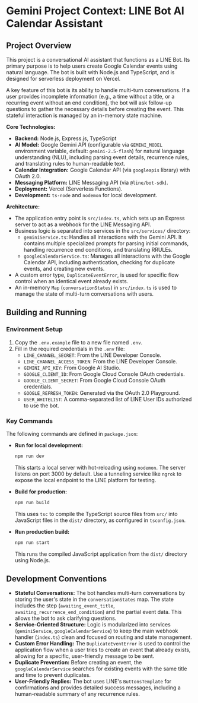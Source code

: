 # Gemini Project Context: LINE Bot AI Calendar Assistant

## Project Overview

This project is a conversational AI assistant that functions as a LINE Bot. Its primary purpose is to help users create Google Calendar events using natural language. The bot is built with Node.js and TypeScript, and is designed for serverless deployment on Vercel.

A key feature of this bot is its ability to handle multi-turn conversations. If a user provides incomplete information (e.g., a time without a title, or a recurring event without an end condition), the bot will ask follow-up questions to gather the necessary details before creating the event. This stateful interaction is managed by an in-memory state machine.

**Core Technologies:**
- **Backend:** Node.js, Express.js, TypeScript
- **AI Model:** Google Gemini API (configurable via `GEMINI_MODEL` environment variable, default: `gemini-2.5-flash`) for natural language understanding (NLU), including parsing event details, recurrence rules, and translating rules to human-readable text.
- **Calendar Integration:** Google Calendar API (via `googleapis` library) with OAuth 2.0.
- **Messaging Platform:** LINE Messaging API (via `@line/bot-sdk`).
- **Deployment:** Vercel (Serverless Functions).
- **Development:** `ts-node` and `nodemon` for local development.

**Architecture:**
- The application entry point is `src/index.ts`, which sets up an Express server to act as a webhook for the LINE Messaging API.
- Business logic is separated into services in the `src/services/` directory:
    - `geminiService.ts`: Handles all interactions with the Gemini API. It contains multiple specialized prompts for parsing initial commands, handling recurrence end conditions, and translating RRULEs.
    - `googleCalendarService.ts`: Manages all interactions with the Google Calendar API, including authentication, checking for duplicate events, and creating new events.
- A custom error type, `DuplicateEventError`, is used for specific flow control when an identical event already exists.
- An in-memory `Map` (`conversationStates`) in `src/index.ts` is used to manage the state of multi-turn conversations with users.

## Building and Running

### Environment Setup

1.  Copy the `.env.example` file to a new file named `.env`.
2.  Fill in the required credentials in the `.env` file:
    - `LINE_CHANNEL_SECRET`: From the LINE Developer Console.
    - `LINE_CHANNEL_ACCESS_TOKEN`: From the LINE Developer Console.
    - `GEMINI_API_KEY`: From Google AI Studio.
    - `GOOGLE_CLIENT_ID`: From Google Cloud Console OAuth credentials.
    - `GOOGLE_CLIENT_SECRET`: From Google Cloud Console OAuth credentials.
    - `GOOGLE_REFRESH_TOKEN`: Generated via the OAuth 2.0 Playground.
    - `USER_WHITELIST`: A comma-separated list of LINE User IDs authorized to use the bot.

### Key Commands

The following commands are defined in `package.json`:

-   **Run for local development:**
    ```bash
    npm run dev
    ```
    This starts a local server with hot-reloading using `nodemon`. The server listens on port 3000 by default. Use a tunneling service like `ngrok` to expose the local endpoint to the LINE platform for testing.

-   **Build for production:**
    ```bash
    npm run build
    ```
    This uses `tsc` to compile the TypeScript source files from `src/` into JavaScript files in the `dist/` directory, as configured in `tsconfig.json`.

-   **Run production build:**
    ```bash
    npm run start
    ```
    This runs the compiled JavaScript application from the `dist/` directory using Node.js.

## Development Conventions

-   **Stateful Conversations:** The bot handles multi-turn conversations by storing the user's state in the `conversationStates` map. The state includes the step (`awaiting_event_title`, `awaiting_recurrence_end_condition`) and the partial event data. This allows the bot to ask clarifying questions.
-   **Service-Oriented Structure:** Logic is modularized into services (`geminiService`, `googleCalendarService`) to keep the main webhook handler (`index.ts`) clean and focused on routing and state management.
-   **Custom Error Handling:** The `DuplicateEventError` is used to control the application flow when a user tries to create an event that already exists, allowing for a specific, user-friendly message to be sent.
-   **Duplicate Prevention:** Before creating an event, the `googleCalendarService` searches for existing events with the same title and time to prevent duplicates.
-   **User-Friendly Replies:** The bot uses LINE's `ButtonsTemplate` for confirmations and provides detailed success messages, including a human-readable summary of any recurrence rules.
